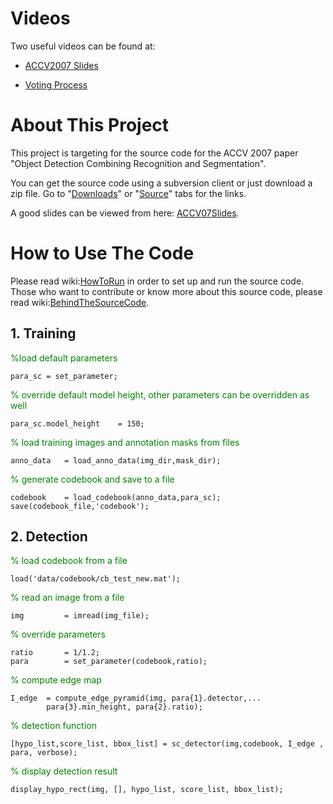 # Videos #

Two useful videos can be found at:

  * [ACCV2007 Slides](http://v.youku.com/v_show/id_XNTE0ODg5MDI4.html)

  * [Voting Process](http://v.youku.com/v_show/id_XNTE0ODU1MDg4.html)

# About This Project #

This project is targeting for the source code for the ACCV 2007 paper "Object Detection Combining Recognition and Segmentation".

You can get the source code using a subversion client or just download a zip file. Go to "[Downloads](http://code.google.com/p/obj-det-accv07/downloads/list)" or "[Source](http://code.google.com/p/obj-det-accv07/source/checkout)" tabs for the links.

A good slides can be viewed from here: [ACCV07Slides](https://www.dropbox.com/s/uyr69br8ehp0lwt/obj_det_accv2007_slides.pdf).

# How to Use The Code #

Please read wiki:[HowToRun](HowToRun.md) in order to set up and run the source code. Those who want to contribute or know more about this source code, please read wiki:[BehindTheSourceCode](BehindTheSourceCode.md).

## 1. Training ##

<font color='green'>%load default parameters</font>
```
para_sc = set_parameter;
```

<font color='green'>% override default model height, other parameters can be overridden as well</font>

```
para_sc.model_height    = 150;
```

<font color='green'>% load training images and annotation masks from files</font>

```
anno_data   = load_anno_data(img_dir,mask_dir);
```

<font color='green'> % generate codebook and save to a file</font>

```
codebook    = load_codebook(anno_data,para_sc);
save(codebook_file,'codebook');
```


## 2. Detection ##

<font color='green'> % load codebook from a file</font>

```
load('data/codebook/cb_test_new.mat');
```

<font color='green'> % read an image from a file</font>

```
img         = imread(img_file);
```

<font color='green'> % override parameters</font>

```
ratio       = 1/1.2;
para        = set_parameter(codebook,ratio);
```

<font color='green'> % compute edge map</font>

```
I_edge  = compute_edge_pyramid(img, para{1}.detector,...
        para{3}.min_height, para{2}.ratio);
```

<font color='green'> % detection function</font>

```
[hypo_list,score_list, bbox_list] = sc_detector(img,codebook, I_edge , para, verbose);
```

<font color='green'> % display detection result</font>

```
display_hypo_rect(img, [], hypo_list, score_list, bbox_list);
```
